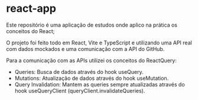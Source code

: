 # react-app
Este repositório é uma aplicação de estudos onde aplico na prática os conceitos do React;

O projeto foi feito todo em React, Vite e TypeScript e utilizando uma API real com dados mockados e uma comunicação com a API do GitHub. 

Para a comunicação com as APIs utilizei os conceitos do ReactQuery:
- Queries: Busca de dados através do hook useQuery.
- Mutations: Atualização de dados através do hook useMutation.
- Query Invalidation: Mantem as queries sempre atualizadas através do hook useQueryClient (queryClient.invalidateQueries).



